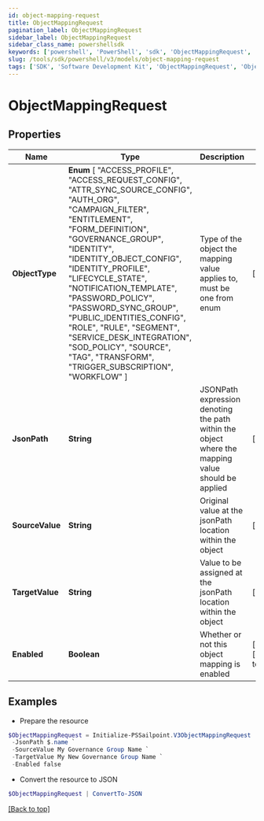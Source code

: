 ```yaml
---
id: object-mapping-request
title: ObjectMappingRequest
pagination_label: ObjectMappingRequest
sidebar_label: ObjectMappingRequest
sidebar_class_name: powershellsdk
keywords: ['powershell', 'PowerShell', 'sdk', 'ObjectMappingRequest', 'ObjectMappingRequest'] 
slug: /tools/sdk/powershell/v3/models/object-mapping-request
tags: ['SDK', 'Software Development Kit', 'ObjectMappingRequest', 'ObjectMappingRequest']
---
```



# ObjectMappingRequest

## Properties

Name | Type | Description | Notes
------------ | ------------- | ------------- | -------------
**ObjectType** |  **Enum** [  "ACCESS_PROFILE",    "ACCESS_REQUEST_CONFIG",    "ATTR_SYNC_SOURCE_CONFIG",    "AUTH_ORG",    "CAMPAIGN_FILTER",    "ENTITLEMENT",    "FORM_DEFINITION",    "GOVERNANCE_GROUP",    "IDENTITY",    "IDENTITY_OBJECT_CONFIG",    "IDENTITY_PROFILE",    "LIFECYCLE_STATE",    "NOTIFICATION_TEMPLATE",    "PASSWORD_POLICY",    "PASSWORD_SYNC_GROUP",    "PUBLIC_IDENTITIES_CONFIG",    "ROLE",    "RULE",    "SEGMENT",    "SERVICE_DESK_INTEGRATION",    "SOD_POLICY",    "SOURCE",    "TAG",    "TRANSFORM",    "TRIGGER_SUBSCRIPTION",    "WORKFLOW" ] | Type of the object the mapping value applies to, must be one from enum | [required]
**JsonPath** | **String** | JSONPath expression denoting the path within the object where the mapping value should be applied | [required]
**SourceValue** | **String** | Original value at the jsonPath location within the object | [required]
**TargetValue** | **String** | Value to be assigned at the jsonPath location within the object | [required]
**Enabled** | **Boolean** | Whether or not this object mapping is enabled | [optional] [default to $false]

## Examples

- Prepare the resource
```powershell
$ObjectMappingRequest = Initialize-PSSailpoint.V3ObjectMappingRequest  -ObjectType IDENTITY `
 -JsonPath $.name `
 -SourceValue My Governance Group Name `
 -TargetValue My New Governance Group Name `
 -Enabled false
```

- Convert the resource to JSON
```powershell
$ObjectMappingRequest | ConvertTo-JSON
```


[[Back to top]](#) 

